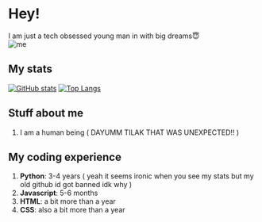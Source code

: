 # Hey!
I am just a tech obsessed young man in with big dreams😇<br>
![me](https://media1.tenor.com/m/Bpv9wTLKMskAAAAC/computer-nerds.gif)
<br>
## My stats
[![GitHub stats](https://github-readme-stats.vercel.app/api?username=yourtilak&theme=light&rank_icon=grades)](https://github.com/anuraghazra/github-readme-stats)
[![Top Langs](https://github-readme-stats.vercel.app/api/top-langs/?username=yourtilak&theme=light)](https://github.com/anuraghazra/github-readme-stats)

## Stuff about me<br>
1. I am a human being ( DAYUMM TILAK THAT WAS UNEXPECTED!! )

## My coding experience<br>
1. **Python**: 3-4 years ( yeah it seems ironic when you see my stats but my old github id got banned idk why )
2. **Javascript**: 5-6 months
3. **HTML**: a bit more than a year
4. **CSS**: also a bit more than a year
